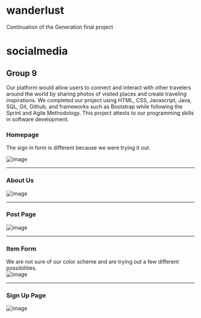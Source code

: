 # wanderlust
Continuation of the Generation final project 
# socialmedia
## Group 9
Our platform would allow users to connect and interact with other travelers around the world by sharing photos of visited places and create traveling inspirations. 
We completed our project using HTML, CSS, Javascript, Java, SQL, Git, Github, and frameworks such as Bootstrap while following the Sprint and Agile Methodology. 
This project attests to our programming skills in software development.  

### Homepage
The sign in form is different because we were trying it out.

![image](https://user-images.githubusercontent.com/107218141/179402721-ad198b9b-7622-4bd1-b8e6-bf2e4f4d2e5c.png)

----------------------------------------------
### About Us

![image](https://user-images.githubusercontent.com/107218141/179402674-0d4f1327-4d45-457b-a08f-9487dec13114.png)

----------------------------------------------
### Post Page

![image](https://user-images.githubusercontent.com/107218141/179402551-df5819e5-a564-425b-8f55-31f617ff3150.png)


----------------------------------------------
### Item Form
We are not sure of our color scheme and are trying out a few different possibilities.  
![image](https://user-images.githubusercontent.com/107218141/179402839-1a01931b-1db1-4f9c-a728-cd5299348fec.png)


----------------------------------------------
### Sign Up Page

![image](https://user-images.githubusercontent.com/107218141/179402939-78e1ce00-80e4-4f3f-8346-8dfd51478cab.png)
